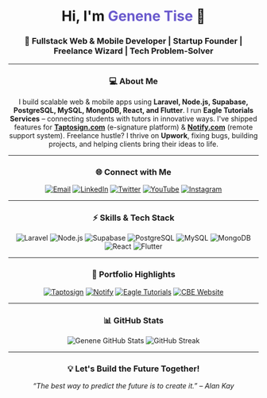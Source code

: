 <h1 align="center">Hi, I'm <span style="color:#6A5ACD;">Genene Tise</span> 👋</h1>
<h3 align="center">🚀 Fullstack Web & Mobile Developer | Startup Founder | Freelance Wizard | Tech Problem-Solver</h3>

---

<h3 align="center">💻 About Me</h3>
<p align="center">
I build scalable web & mobile apps using <strong>Laravel, Node.js, Supabase, PostgreSQL, MySQL, MongoDB, React, and Flutter</strong>.  
I run <strong>Eagle Tutorials Services</strong> – connecting students with tutors in innovative ways.  
I've shipped features for <strong><a href="https://taptosign.com" target="_blank">Taptosign.com</a></strong> (e-signature platform) & <strong><a href="https://notify.com" target="_blank">Notify.com</a></strong> (remote support system).  
Freelance hustle? I thrive on <strong>Upwork</strong>, fixing bugs, building projects, and helping clients bring their ideas to life.
</p>

---

<h3 align="center">🌐 Connect with Me</h3>
<p align="center">
  <a href="mailto:tisegenene@gmail.com"><img src="https://img.shields.io/badge/Email-D14836?style=for-the-badge&logo=gmail&logoColor=white" alt="Email"></a>
  <a href="https://linkedin.com/in/genene-tise-253037234"><img src="https://img.shields.io/badge/LinkedIn-0077B5?style=for-the-badge&logo=linkedin&logoColor=white" alt="LinkedIn"></a>
  <a href="https://twitter.com/genene_tise"><img src="https://img.shields.io/badge/Twitter-1DA1F2?style=for-the-badge&logo=twitter&logoColor=white" alt="Twitter"></a>
  <a href="https://youtube.com/@tisetube1"><img src="https://img.shields.io/badge/YouTube-FF0000?style=for-the-badge&logo=youtube&logoColor=white" alt="YouTube"></a>
  <a href="https://www.instagram.com/tise_genene/"><img src="https://img.shields.io/badge/Instagram-E4405F?style=for-the-badge&logo=instagram&logoColor=white" alt="Instagram"></a>
</p>

---

<h3 align="center">⚡ Skills & Tech Stack</h3>
<p align="center">
  <img src="https://img.shields.io/badge/Laravel-E91E63?style=for-the-badge&logo=laravel&logoColor=white" alt="Laravel">
  <img src="https://img.shields.io/badge/Node.js-339933?style=for-the-badge&logo=node.js&logoColor=white" alt="Node.js">
  <img src="https://img.shields.io/badge/Supabase-3ECF8E?style=for-the-badge&logo=supabase&logoColor=white" alt="Supabase">
  <img src="https://img.shields.io/badge/PostgreSQL-336791?style=for-the-badge&logo=postgresql&logoColor=white" alt="PostgreSQL">
  <img src="https://img.shields.io/badge/MySQL-4479A1?style=for-the-badge&logo=mysql&logoColor=white" alt="MySQL">
  <img src="https://img.shields.io/badge/MongoDB-47A248?style=for-the-badge&logo=mongodb&logoColor=white" alt="MongoDB">
  <img src="https://img.shields.io/badge/React-61DAFB?style=for-the-badge&logo=react&logoColor=black" alt="React">
  <img src="https://img.shields.io/badge/Flutter-02569B?style=for-the-badge&logo=flutter&logoColor=white" alt="Flutter">
</p>

---

<h3 align="center">📂 Portfolio Highlights</h3>
<p align="center">
  <a href="https://taptosign.com" target="_blank"><img src="https://img.shields.io/badge/Taptosign.com-Feature_Dev-6f42c1?style=for-the-badge&logo=github&logoColor=white" alt="Taptosign"></a>
  <a href="https://notify.com" target="_blank"><img src="https://img.shields.io/badge/Notify.com-Backend-00aced?style=for-the-badge&logo=github&logoColor=white" alt="Notify"></a>
  <a href="#" target="_blank"><img src="https://img.shields.io/badge/Eagle_Tutorials-Startup_Dev-F7931E?style=for-the-badge&logo=github&logoColor=white" alt="Eagle Tutorials"></a>
  <a href="#" target="_blank"><img src="https://img.shields.io/badge/Commercial_Bank_Web-Frontend/API-0088cc?style=for-the-badge&logo=github&logoColor=white" alt="CBE Website"></a>
</p>

---

<h3 align="center">📊 GitHub Stats</h3>
<p align="center">
  <img src="https://github-readme-stats.vercel.app/api?username=tise-genene&show_icons=true&theme=radical" alt="Genene GitHub Stats">
  <img src="https://github-readme-streak-stats.herokuapp.com/?user=tise-genene&theme=radical" alt="GitHub Streak">
</p>

---

<h3 align="center">💡 Let's Build the Future Together!</h3>
<p align="center">
  <em>“The best way to predict the future is to create it.” – Alan Kay</em>
</p>
